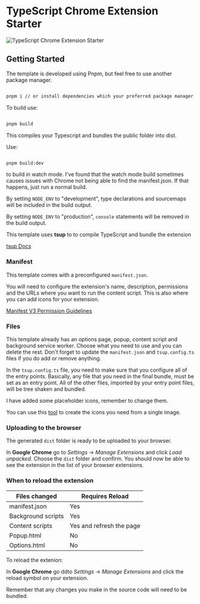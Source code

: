 # TypeScript Chrome Extension Starter

![TypeScript Chrome Extension Starter](https://github.com/benjaminrae/ts-chrome-extension-starter/assets/63359209/bef7af1d-c073-49e2-a254-18e3775ddb7b)

## Getting Started 

The template is developed using Pnpm, but feel free to use another package manager. 

```sh 

pnpm i // or install dependencies which your preferred package manager

```

To build use: 

```sh 

pnpm build

```

This compiles your Typescript and bundles the public folder into dist. 

Use: 

```sh 

pnpm build:dev

```
 to build in watch mode. I've found that the watch mode build sometimes causes issues with Chrome
 not being able to find the manifest.json. If that happens, just run a normal build.

By setting `NODE_ENV` to "development", type declarations and sourcemaps will be included in the
build output.

By setting `NODE_ENV` to "production", `console` statements will be removed in the build output.

This template uses **tsup** to to compile TypeScript and bundle the extension

[tsup Docs](https://tsup.egoist.dev/)

### Manifest

This template comes with a preconfigured `manifest.json`. 

You will need to configure the extension's name, description, permissions and the URLs where you want to run the content script. This is also where you can add icons for your extension.

[Manifest V3 Permission
Guidelines](https://developer.chrome.com/docs/extensions/mv3/permission_warnings/)

### Files

This template already has an options page, popup, content script and background service worker.
Choose what you need to use and you can delete the rest. Don't forget to update the `manifest.json`
and `tsup.config.ts` files if you do add or remove anything. 

In the `tsup.config.ts` file, you need to make sure that you configure all of the entry points.
Basically, any file that you need in the final bundle, must be set as an entry point. All of the
other files, imported by your entry point files, will be tree shaken and bundled.

I have added some placeholder icons, remember to change them. 

You can use this [tool](https://alexleybourne.github.io/chrome-extension-icon-generator/) to create
the icons you need from a single image.

### Uploading to the browser

The generated `dist` folder is ready to be uploaded to your browser. 

In **Google Chrome** go to *Settings* -> *Manage Extensions* and click *Load unpacked*.
Choose the `dist` folder and confirm. You should now be able to see the extension in the list of
your browser extensions. 

### When to reload the extension

| Files changed |	Requires Reload |
| --- | --- |
| manifest.json	| Yes |
| Background scripts | Yes |
| Content scripts	| Yes and refresh the page |
| Popup.html | No |
| Options.html | No |

To reload the extenion: 

In **Google Chrome** go ddto *Settings* -> *Manage Extensions* and click the reload symbol on your
extension.

Remember that any changes you make in the source code will need to be bundled. 
